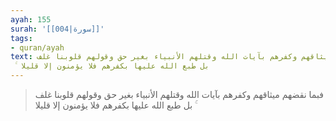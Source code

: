 ```yaml
---
ayah: 155
surah: '[[004|سورة]]'
tags:
- quran/ayah
text: فبما نقضهم ميثاقهم وكفرهم بآيات الله وقتلهم الأنبياء بغير حق وقولهم قلوبنا غلف
  ۚ بل طبع الله عليها بكفرهم فلا يؤمنون إلا قليلا
---
```

> فبما نقضهم ميثاقهم وكفرهم بآيات الله وقتلهم الأنبياء بغير حق وقولهم قلوبنا غلف ۚ بل طبع الله عليها بكفرهم فلا يؤمنون إلا قليلا
